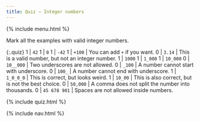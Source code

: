 ```yaml
---
title: Quiz — Integer numbers
---
```


{% include menu.html %}

Mark all the examples with valid integer numbers.

{:.quiz}
1 | `42`
1 | `0`
1 | `-42`
1 | `+100` | You can add `+` if you want.
0 | `3.14` | This is a valid number, but not an integer number.
1 | `1000`
1 | `1_000`
1 | `10_000`
0 | `10__000` | Two underscores are not allowed.
0 | `_100` | A number cannot start with underscore.
0 | `100_` | A number cannot end with underscore.
1 | `1_0_0_0` | This is correct, but looks weird.
1 | `10_00` | This is also correct, but is not the best choice.
0 | `50,000` | A comma does not split the number into thousands.
0 | `45 678 901` | Spaces are not allowed inside numbers.

{% include quiz.html %}

{% include nav.html %}

